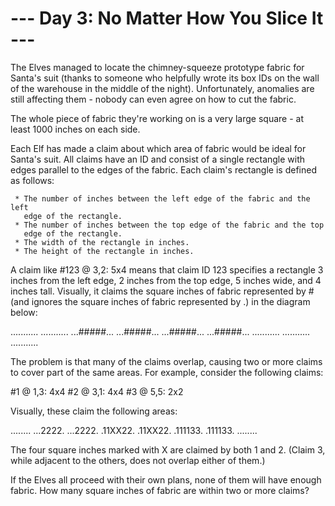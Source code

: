 # --- Day 3: No Matter How You Slice It ---

   The Elves managed to locate the chimney-squeeze prototype fabric for
   Santa's suit (thanks to someone who helpfully wrote its box IDs on the
   wall of the warehouse in the middle of the night). Unfortunately,
   anomalies are still affecting them - nobody can even agree on how to cut
   the fabric.

   The whole piece of fabric they're working on is a very large square - at
   least 1000 inches on each side.

   Each Elf has made a claim about which area of fabric would be ideal for
   Santa's suit. All claims have an ID and consist of a single rectangle with
   edges parallel to the edges of the fabric. Each claim's rectangle is
   defined as follows:

     * The number of inches between the left edge of the fabric and the left
       edge of the rectangle.
     * The number of inches between the top edge of the fabric and the top
       edge of the rectangle.
     * The width of the rectangle in inches.
     * The height of the rectangle in inches.

   A claim like #123 @ 3,2: 5x4 means that claim ID 123 specifies a rectangle
   3 inches from the left edge, 2 inches from the top edge, 5 inches wide,
   and 4 inches tall. Visually, it claims the square inches of fabric
   represented by # (and ignores the square inches of fabric represented by
   .) in the diagram below:

 ...........
 ...........
 ...#####...
 ...#####...
 ...#####...
 ...#####...
 ...........
 ...........
 ...........

   The problem is that many of the claims overlap, causing two or more claims
   to cover part of the same areas. For example, consider the following
   claims:

 #1 @ 1,3: 4x4
 #2 @ 3,1: 4x4
 #3 @ 5,5: 2x2

   Visually, these claim the following areas:

 ........
 ...2222.
 ...2222.
 .11XX22.
 .11XX22.
 .111133.
 .111133.
 ........

   The four square inches marked with X are claimed by both 1 and 2. (Claim
   3, while adjacent to the others, does not overlap either of them.)

   If the Elves all proceed with their own plans, none of them will have
   enough fabric. How many square inches of fabric are within two or more
   claims?

